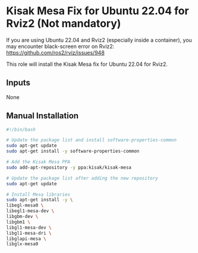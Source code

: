 # Kisak Mesa Fix for Ubuntu 22.04 for Rviz2 (Not mandatory)

If you are using Ubuntu 22.04 and Rviz2 (especially inside a container), you may encounter black-screen error on Rviz2: <https://github.com/ros2/rviz/issues/948>

This role will install the Kisak Mesa fix for Ubuntu 22.04 for Rviz2.

## Inputs

None

## Manual Installation

```bash
#!/bin/bash

# Update the package list and install software-properties-common
sudo apt-get update
sudo apt-get install -y software-properties-common

# Add the Kisak Mesa PPA
sudo add-apt-repository -y ppa:kisak/kisak-mesa

# Update the package list after adding the new repository
sudo apt-get update

# Install Mesa libraries
sudo apt-get install -y \
libegl-mesa0 \
libegl1-mesa-dev \
libgbm-dev \
libgbm1 \
libgl1-mesa-dev \
libgl1-mesa-dri \
libglapi-mesa \
libglx-mesa0
```